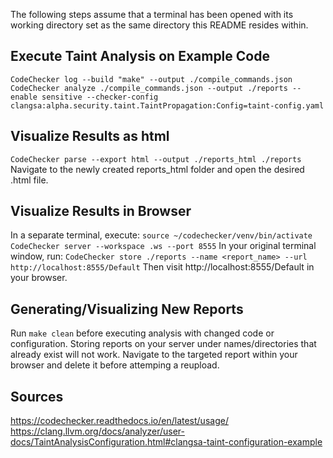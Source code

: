The following steps assume that a terminal has been opened with its working directory set as the same directory this README resides within.

## Execute Taint Analysis on Example Code
`CodeChecker log --build "make" --output ./compile_commands.json`
`CodeChecker analyze ./compile_commands.json --output ./reports --enable sensitive --checker-config clangsa:alpha.security.taint.TaintPropagation:Config=taint-config.yaml`

## Visualize Results as html
`CodeChecker parse --export html --output ./reports_html ./reports`
Navigate to the newly created reports_html folder and open the desired .html file.

## Visualize Results in Browser
In a separate terminal, execute:
`source ~/codechecker/venv/bin/activate`
`CodeChecker server --workspace .ws --port 8555`
In your original terminal window, run:
`CodeChecker store ./reports --name <report_name> --url http://localhost:8555/Default`
Then visit http://localhost:8555/Default in your browser.

## Generating/Visualizing New Reports
Run `make clean` before executing analysis with changed code or configuration.
Storing reports on your server under names/directories that already exist will not work. Navigate to the targeted report within your browser and delete it before attemping a reupload. 


## Sources
https://codechecker.readthedocs.io/en/latest/usage/
https://clang.llvm.org/docs/analyzer/user-docs/TaintAnalysisConfiguration.html#clangsa-taint-configuration-example
